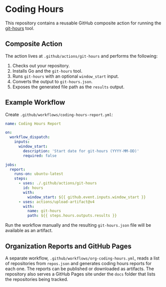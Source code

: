 # Coding Hours

This repository contains a reusable GitHub composite action for running the [git-hours](https://github.com/kimmobrunfeldt/git-hours) tool.

## Composite Action

The action lives at `.github/actions/git-hours` and performs the following:

1. Checks out your repository.
2. Installs Go and the `git-hours` tool.
3. Runs `git-hours` with an optional `window_start` input.
4. Converts the output to `git-hours.json`.
5. Exposes the generated file path as the `results` output.

## Example Workflow

Create `.github/workflows/coding-hours-report.yml`:

```yaml
name: Coding Hours Report

on:
  workflow_dispatch:
    inputs:
      window_start:
        description: 'Start date for git-hours (YYYY-MM-DD)'
        required: false

jobs:
  report:
    runs-on: ubuntu-latest
    steps:
      - uses: ./.github/actions/git-hours
        id: hours
        with:
          window_start: ${{ github.event.inputs.window_start }}
      - uses: actions/upload-artifact@v4
        with:
          name: git-hours
          path: ${{ steps.hours.outputs.results }}
```

Run the workflow manually and the resulting `git-hours.json` file will be available as an artifact.

## Organization Reports and GitHub Pages

A separate workflow, `.github/workflows/org-coding-hours.yml`, reads a list of repositories from `repos.json` and generates coding hours reports for each one. The reports can be published or downloaded as artifacts. The repository also serves a GitHub Pages site under the `docs` folder that lists the repositories being tracked.

